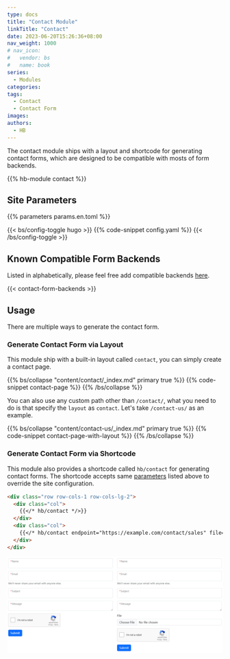 ```yaml
---
type: docs
title: "Contact Module"
linkTitle: "Contact"
date: 2023-06-20T15:26:36+08:00
nav_weight: 1000
# nav_icon:
#   vendor: bs
#   name: book
series:
  - Modules
categories:
tags:
  - Contact
  - Contact Form
images:
authors:
  - HB
---
```


The contact module ships with a layout and shortcode for generating contact forms, which are designed to be compatible with mosts of form backends.

<!--more-->

{{% hb-module contact %}}

## Site Parameters

{{% parameters params.en.toml %}}

{{< bs/config-toggle hugo >}}
{{% code-snippet config.yaml %}}
{{< /bs/config-toggle >}}

## Known Compatible Form Backends

Listed in alphabetically, please feel free add compatible backends [here](https://github.com/hbstack/site/edit/main/data/contact-form-backends.toml).

{{< contact-form-backends >}}

## Usage

There are multiple ways to generate the contact form.

### Generate Contact Form via Layout

This module ship with a built-in layout called `contact`, you can simply create a contact page.

{{% bs/collapse "content/contact/_index.md" primary true %}}
{{% code-snippet contact-page %}}
{{% /bs/collapse %}}

You can also use any custom path other than `/contact/`, what you need to do is that specify the `layout` as `contact`. Let's take `/contact-us/` as an example.

{{% bs/collapse "content/contact-us/_index.md" primary true %}}
{{% code-snippet contact-page-with-layout %}}
{{% /bs/collapse %}}

### Generate Contact Form via Shortcode

This module also provides a shortcode called `hb/contact` for generating contact forms. The shortcode accepts same [parameters](#site-parameters) listed above to override the site configuration.

```markdown
<div class="row row-cols-1 row-cols-lg-2">
  <div class="col">
    {{</* hb/contact */>}}
  </div>
  <div class="col">
    {{</* hb/contact endpoint="https://example.com/contact/sales" file=true */>}}
  </div>
</div>
```

![Contact shortcode example](shortcode-example.png)
